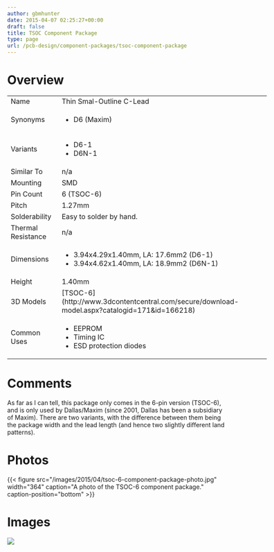 ```yaml
---
author: gbmhunter
date: 2015-04-07 02:25:27+00:00
draft: false
title: TSOC Component Package
type: page
url: /pcb-design/component-packages/tsoc-component-package
---
```


# Overview


<table style="width: 600px;" >
<tbody >
<tr >

<td >Name
</td>

<td >Thin Smal-Outline C-Lead
</td>
</tr>
<tr >

<td >Synonyms
</td>

<td >



  * D6 (Maxim)


</td>
</tr>
<tr >

<td >Variants
</td>

<td >



  * D6-1
  * D6N-1


</td>
</tr>
<tr >

<td >Similar To
</td>

<td >n/a
</td>
</tr>
<tr >

<td >Mounting
</td>

<td >SMD
</td>
</tr>
<tr >

<td >Pin Count
</td>

<td >6 (TSOC-6)
</td>
</tr>
<tr >

<td >Pitch
</td>

<td >1.27mm
</td>
</tr>
<tr >

<td >Solderability
</td>

<td >Easy to solder by hand.
</td>
</tr>
<tr >

<td >Thermal Resistance
</td>

<td >n/a
</td>
</tr>
<tr >

<td >Dimensions
</td>

<td >



  * 3.94x4.29x1.40mm, LA: 17.6mm2 (D6-1)
  * 3.94x4.62x1.40mm, LA: 18.9mm2 (D6N-1)


</td>
</tr>
<tr >

<td >Height
</td>

<td >1.40mm
</td>
</tr>
<tr >

<td >3D Models
</td>

<td >[TSOC-6](http://www.3dcontentcentral.com/secure/download-model.aspx?catalogid=171&id=166218)
</td>
</tr>
<tr >

<td >Common Uses
</td>

<td >



  * EEPROM
  * Timing IC
  * ESD protection diodes


</td>
</tr>
</tbody>
</table>


# Comments




As far as I can tell, this package only comes in the 6-pin version (TSOC-6), and is only used by Dallas/Maxim (since 2001, Dallas has been a subsidiary of Maxim). There are two variants, with the difference between them being the package width and the lead length (and hence two slightly different land patterns).




# Photos


{{< figure src="/images/2015/04/tsoc-6-component-package-photo.jpg" width="364" caption="A photo of the TSOC-6 component package." caption-position="bottom" >}}


# Images




![](http://blog.mbedded.ninja/nextgen-attach_to_post/preview/id--5110)





##  
